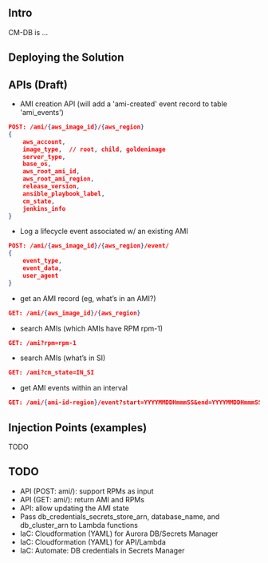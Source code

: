 ## Intro

CM-DB is ...

## Deploying the Solution

## APIs (Draft)


* AMI creation API (will add a 'ami-created' event record to table 'ami_events')
 
```json
POST: /ami/{aws_image_id}/{aws_region}
{
    aws_account,
    image_type,  // root, child, goldenimage
    server_type,
    base_os,
    aws_root_ami_id,
    aws_root_ami_region,
    release_version,
    ansible_playbook_label,
    cm_state,
    jenkins_info
}
```
  
* Log a lifecycle event associated w/ an existing AMI

```json
POST: /ami/{aws_image_id}/{aws_region}/event/
{
    event_type,
    event_data,
    user_agent
}
```

* get an AMI record (eg, what’s in an AMI?)

```json
GET: /ami/{aws_image_id}/{aws_region}
```

* search AMIs (which AMIs have RPM rpm-1)

```json
GET: /ami?rpm=rpm-1
```

* search AMIs (what’s in SI)

```json
GET: /ami?cm_state=IN_SI
```

* get AMI events within an interval

```json
GET: /ami/{ami-id-region}/event?start=YYYYMMDDHmmmSS&end=YYYYMMDDHmmmSS
```

## Injection Points (examples)

TODO

## TODO
- API (POST: ami/): support RPMs as input
- API (GET: ami/): return AMI and RPMs
- API: allow updating the AMI state
- Pass db_credentials_secrets_store_arn, database_name, and db_cluster_arn to Lambda functions
- IaC: Cloudformation (YAML) for Aurora DB/Secrets Manager
- IaC: Cloudformation (YAML) for API/Lambda
- IaC: Automate: DB credentials in Secrets Manager
